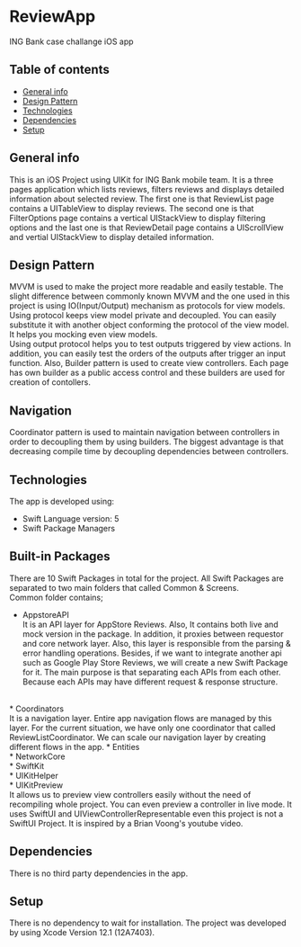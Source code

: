 # ReviewApp
 ING Bank case challange iOS app

## Table of contents
* [General info](#general-info)
* [Design Pattern](#design-pattern)
* [Technologies](#technologies)
* [Dependencies](#dependencies)
* [Setup](#setup)

## General info
This is an iOS Project using UIKit for ING Bank mobile team. It is a three pages application which lists reviews, filters reviews and displays detailed information about selected review. The first one is that ReviewList page contains a UITableView to display reviews. The second one is that FilterOptions page contains a vertical UIStackView to display filtering options and the last one is that ReviewDetail page contains a UIScrollView and vertial UIStackView to display detailed information.

## Design Pattern
MVVM is used to make the project more readable and easily testable. The slight difference between commonly known MVVM and the one used in this project is using IO(Input/Output) mechanism as protocols for view models.
<br />
Using protocol keeps view model private and decoupled. You can easily substitute it with another object conforming the protocol of the view model. It helps you mocking even view models.
<br />
Using output protocol helps you to test outputs triggered by view actions. In addition, you can easily test the orders of the outputs after trigger an input function. Also, Builder pattern is used to create view controllers. Each page has own builder as a public access control and these builders are used for creation of contollers.

## Navigation
Coordinator pattern is used to maintain navigation between controllers in order to decoupling them by using builders. The biggest advantage is that decreasing compile time by decoupling dependencies between controllers. 
	
## Technologies
The app is developed using:
* Swift Language version: 5
* Swift Package Managers

## Built-in Packages
There are 10 Swift Packages in total for the project. All Swift Packages are separated to two main folders that called Common & Screens.
<br />
Common folder contains;
* AppstoreAPI <br />
It is an API layer for AppStore Reviews. Also, It contains both live and mock version in the package. In addition, it proxies between requestor and core network layer. Also, this layer is responsible from the parsing & error handling operations. Besides, if we want to integrate another api such as Google Play Store Reviews, we will create a new Swift Package for it. The main purpose is that separating each APIs from each other. Because each APIs may have different request & response structure.
<br />
* Coordinators <br />
It is a navigation layer. Entire app navigation flows are managed by this layer. For the current situation, we have only one coordinator that called ReviewListCoordinator. We can scale our navigation layer by creating different flows in the app.
* Entities <br />
* NetworkCore <br />
* SwiftKit <br />
* UIKitHelper <br />
* UIKitPreview <br />
It allows us to preview view controllers easily without the need of recompiling whole project. You can even preview a controller in live mode. 
It uses SwiftUI and UIViewControllerRepresentable even this project is not a SwiftUI Project. It is inspired by a Brian Voong's youtube video.

## Dependencies
There is no third party dependencies in the app.
	
## Setup
There is no dependency to wait for installation.
The project was developed by using Xcode Version 12.1 (12A7403).
